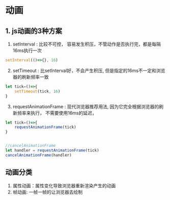# 动画
## 1. js动画的3种方案
1. setInterval : 比较不可控， 容易发生积压，不管动作是否执行完，都是每隔16ms执行一次
```js
setInterval(()=>{}, 16)
```
2. setTimeout : 比setInterval好，不会产生积压, 但是指定的16ms不一定和浏览器的刷新频率一致
```js
let tick=()=>{
	setTimeout(tick, 16)
}
```

3. requestAnimationFrame :  现代浏览器推荐用法, 因为它完全根据浏览器的刷新频率来执行， 不需要使用16ms的延迟，
```js
let tick=()=>{
	requestAnimationFrame(tick)
}


//cancelAnimationFrame
let handler = requestAnimationFrame(tick)
cancelAnimationFrame(handler)
```


## 动画分类
1. 属性动画：属性变化导致浏览器重新渲染产生的动画
2. 帧动画: 一帧一帧的让浏览器去绘制
